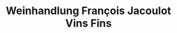 ---
title: "Weinhandlung François Jacoulot Vins Fins"
url: /bad-soden-am-taunus/weinhandlung-francois-jacoulot-vins-fins/
shop: Getränke
---